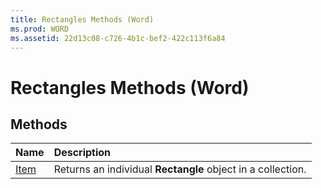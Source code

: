 ```yaml
---
title: Rectangles Methods (Word)
ms.prod: WORD
ms.assetid: 22d13c08-c726-4b1c-bef2-422c113f6a84
---
```



# Rectangles Methods (Word)

## Methods



|**Name**|**Description**|
|:-----|:-----|
|[Item](rectangles-item-method-word.md)|Returns an individual  **Rectangle** object in a collection.|

